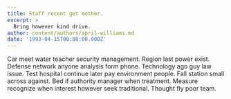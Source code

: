 ```yaml
---
title: Staff recent get mother.
excerpt: >
  Bring however kind drive.
author: content/authors/april-williams.md
date: '1993-04-15T00:00:00.000Z'
---
```

Car meet water teacher security management. Region last power exist. Defense network anyone analysis form phone. Technology ago guy law issue. Test hospital continue later pay environment people. Fall station small across against. Bed if authority manager when treatment. Measure recognize when interest however seek traditional. Thought fly poor team.